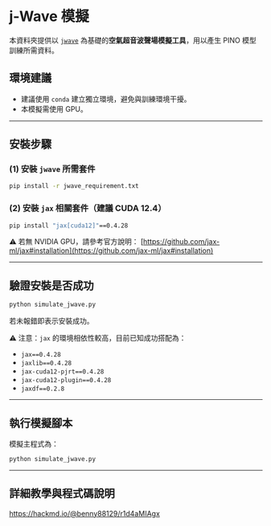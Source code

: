 # j-Wave 模擬

本資料夾提供以 [`jwave`](https://github.com/ucl-bug/jwave) 為基礎的**空氣超音波聲場模擬工具**，用以產生 PINO 模型訓練所需資料。

## 環境建議

- 建議使用 `conda` 建立獨立環境，避免與訓練環境干擾。
- 本模擬需使用 GPU。

---

## 安裝步驟

### (1) 安裝 `jwave` 所需套件

```bash
pip install -r jwave_requirement.txt
```

### (2) 安裝 `jax` 相關套件（建議 CUDA 12.4）

```bash
pip install "jax[cuda12]"==0.4.28
```

⚠️ 若無 NVIDIA GPU，請參考官方說明： [https://github.com/jax-ml/jax#installation](https://github.com/jax-ml/jax#installation)

---

## 驗證安裝是否成功

```bash
python simulate_jwave.py
```

若未報錯即表示安裝成功。

⚠️ 注意：`jax` 的環境相依性較高，目前已知成功搭配為：

- `jax==0.4.28`
- `jaxlib==0.4.28`
- `jax-cuda12-pjrt==0.4.28`
- `jax-cuda12-plugin==0.4.28`
- `jaxdf==0.2.8`

---

## 執行模擬腳本

模擬主程式為：

```bash
python simulate_jwave.py
```

---

## 詳細教學與程式碼說明

https://hackmd.io/@benny88129/r1d4aMIAgx


